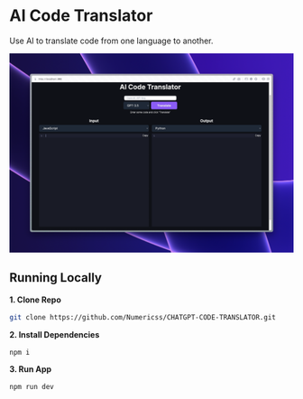 # AI Code Translator

Use AI to translate code from one language to another.

![AI Code Translator](./public/demo.png)

## Running Locally

**1. Clone Repo**

```bash
git clone https://github.com/Numericss/CHATGPT-CODE-TRANSLATOR.git
```

**2. Install Dependencies**

```bash
npm i
```

**3. Run App**

```bash
npm run dev
```